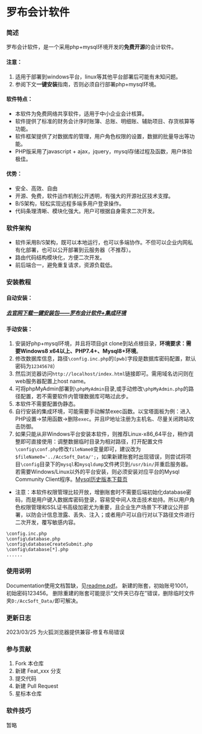 # 罗布会计软件

### 简述

罗布会计软件，是一个采用php+mysql环境开发的**免费开源**的会计软件。

#### 注意：

1. 适用于部署到windows平台，linux等其他平台部署后可能有未知问题。
2. 参阅下文**一键安装**指南，否则必须自行部署php+mysql环境。

#### 软件特点：

- 本软件为免费网络共享软件，适用于中小企业会计核算。
- 软件提供了标准的财务会计序时账簿、总账、明细账、辅助项目、存货核算等功能。
- 软件框架提供了对数据库的管理，用户角色权限的设置，数据的批量导出等功能。
- PHP版采用了javascript + ajax，jquery，mysql存储过程及函数，用户体验极佳。

#### 优势：

- 安全、高效、自由
- 开源、免费，软件运作机制公开透明，有强大的开源社区技术支撑。
- B/S架构，轻松实现远程多端多用户登录操作。
- 代码条理清晰、模块化强大。用户可根据自身需求二次开发。

### 软件架构

- 软件采用B/S架构，既可以本地运行，也可以多端协作。不但可以企业内网私有化部署，也可以公开部署到云服务器（不推荐）。
- 路由代码结构模块化，方便二次开发。
- 前后端合一，避免重复请求，资源负载低。

### 安装教程

#### 自动安装：

##### [去官网下载一键安装包——罗布会计软件+集成环境](http://www.accsoft2008.com/ "点这里一键安装Windows罗布会计软件+PHP+Mysql集成环境")

#### 手动安装：

1. 安装好php+mysql环境，并且将项目git clone到站点根目录，**环境要求：需要Windows8 x64以上、PHP7.4+、Mysql8+环境**。
2. 修改数据库信息，路径`\config.inc.php`的`[pwb]`字段是数据库密码配置，默认密码为`12345678`）
3. 然后浏览器访问`http://localhost/index.html`链接即可。需用域名访问则在web服务器配置上host name。
4. 可将phpMyAdmin部署到`\phpMyAdmin`目录,或手动修改`\phpMyAdmin.php`的路径配置，若不需要软件内管理数据库可略过此步。
5. 本软件不需要配置伪静态。
6. 自行安装的集成环境，可能需要手动解禁exec函数。以宝塔面板为例：进入PHP设置->禁用函数->删除`exec`。并且IP地址注册为主机名、尽量关闭跨站攻击防御。
7. 如果只能从非Windows平台安装本软件，则推荐Linux-x86_64平台，稍作调整即可直接使用：调整数据临时目录为相对路径，打开配置文件`\config\conf.php`修改`fileName0`变量即可，建议改为`$fileName0='../AccSoft_Data/';`，如果新建账套时出现错误，则尝试将项目`\config`目录下的`mysql`和`mysqldump`文件拷贝到`/usr/bin/`并重启服务器。若需要Windows/Linux以外的平台安装，则必须安装对应平台的Mysql Community Client程序。[Mysql历史版本下载页](https://downloads.mysql.com/archives/community/)

- 注意：本软件权限管理比较开放，增删账套时不需要后端初始化database密码，而是用户键入数据库密码登录，容易受中间人攻击技术劫持。所以用户角色权限管理和SSL证书高级加密尤为重要，且企业生产场景下不建议公开部署，以防会计信息泄露、丢失、注入；或者用户可以自行对以下路径文件进行二次开发，覆写敏感内容。

```
\config.inc.php
\config\database.php
\config\databaseCreateSubmit.php
\config\database[*].php
......
```

### 使用说明

Documentation使用文档暂缺，见[readme.pdf]()。
新建的账套，初始账号1001，初始密码123456。
删除重建的账套可能提示“文件夹已存在”错误，删除临时文件夹`D:/AccSoft_Data/`即可解决。

### 更新日志

2023/03/25 为火狐浏览器提供兼容-修复布局错误

### 参与贡献

1. Fork 本仓库
2. 新建 Feat_xxx 分支
3. 提交代码
4. 新建 Pull Request
5. 星标本仓库

### 软件技巧

暂略

